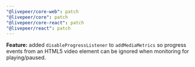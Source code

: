 ```yaml
---
"@livepeer/core-web": patch
"@livepeer/core": patch
"@livepeer/core-react": patch
"@livepeer/react": patch
---
```


**Feature:** added `disableProgressListener` to `addMediaMetrics` so progress events from an HTML5 video element can be ignored when monitoring for playing/paused.
